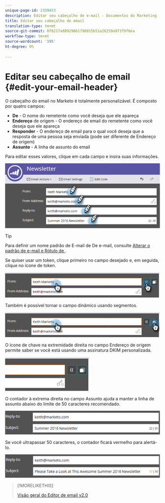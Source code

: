 ```yaml
---
unique-page-id: 2359453
description: Editar seu cabeçalho de e-mail - Documentos do Marketing - Documentação do produto
title: Editar seu cabeçalho de email
translation-type: tm+mt
source-git-commit: 0f0217a88929661798015b51a26259a973f9f6ea
workflow-type: tm+mt
source-wordcount: '195'
ht-degree: 0%

---
```



# Editar seu cabeçalho de email {#edit-your-email-header}

O cabeçalho do email no Marketo é totalmente personalizável. É composto por quatro campos:

* **De** - O nome do remetente como você deseja que ele apareça
* **Endereço**  de origem - O endereço de email do remetente como você deseja que ele apareça
* **Responder** - O endereço de email para o qual você deseja que a resposta de uma pessoa seja enviada (pode ser diferente de Endereço de origem)
* **Assunto**  - A linha de assunto do email

Para editar esses valores, clique em cada campo e insira suas informações.

![](assets/one-3.png)

>[!TIP]
>
>Para definir um nome padrão de E-mail de De e-mail, consulte [Alterar o padrão de e-mail e Rótulo de ](/help/marketo/product-docs/administration/email-setup/change-the-default-from-email-and-from-label.md).

Se quiser usar um token, clique primeiro no campo desejado e, em seguida, clique no ícone de token.

![](assets/two-3.png)

Também é possível tornar o campo dinâmico usando segmentos.

![](assets/three-2.png)

O ícone de chave na extremidade direita no campo Endereço de origem permite saber se você está usando uma assinatura DKIM personalizada.

![](assets/four-2.png)

O contador à extrema direita no campo Assunto ajuda a manter a linha de assunto abaixo do limite de 50 caracteres recomendado.

![](assets/five-1.png)

Se você ultrapassar 50 caracteres, o contador ficará vermelho para alertá-lo.

![](assets/six-1.png)

>[!MORELIKETHIS]
>
>[Visão geral do Editor de email v2.0](/help/marketo/product-docs/email-marketing/general/email-editor-2/email-editor-v2-0-overview.md)
